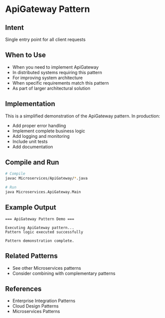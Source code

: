 # ApiGateway Pattern

## Intent
Single entry point for all client requests

## When to Use
- When you need to implement ApiGateway
- In distributed systems requiring this pattern
- For improving system architecture
- When specific requirements match this pattern
- As part of larger architectural solution

## Implementation
This is a simplified demonstration of the ApiGateway pattern. In production:
- Add proper error handling
- Implement complete business logic
- Add logging and monitoring
- Include unit tests
- Add documentation

## Compile and Run
```bash
# Compile
javac Microservices/ApiGateway/*.java

# Run
java Microservices.ApiGateway.Main
```

## Example Output
```
=== ApiGateway Pattern Demo ===

Executing ApiGateway pattern...
Pattern logic executed successfully

Pattern demonstration complete.
```

## Related Patterns
- See other Microservices patterns
- Consider combining with complementary patterns

## References
- Enterprise Integration Patterns
- Cloud Design Patterns
- Microservices Patterns
